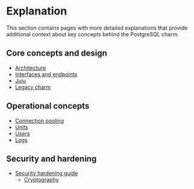# Explanation

This section contains pages with more detailed explanations that provide additional context about key concepts behind the PostgreSQL charm.

## Core concepts and design
* [Architecture]
* [Interfaces and endpoints]
* [Juju]
* [Legacy charm]

## Operational concepts
* [Connection pooling]
* [Units]
* [Users]
* [Logs]

## Security and hardening
* [Security hardening guide][Security]
  * [Cryptography]


<!-- Links -->

[Architecture]: /t/11857
[Interfaces and endpoints]: /t/10251
[Units]: /t/17525
[Users]: /t/10798
[Logs]: /t/12099
[Juju]: /t/11985
[Legacy charm]: /t/10690
[Connection pooling]: /t/15777
[Security]: /t/16852
[Cryptography]: /t/16853